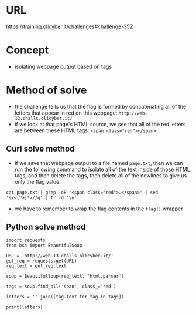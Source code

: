 # URL
https://training.olicyber.it/challenges#challenge-352
# Concept
* isolating webpage output based on tags
# Method of solve
* the challenge tells us that the flag is formed by concatenating all of the letters that appear in red on this webpage: `http://web-13.challs.olicyber.it/`
* if we look at that page's HTML source, we see that all of the red letters are between these HTML tags: `<span class="red"></span>`
## Curl solve method
* if we save that webpage output to a file named `page.txt`, then we can run the following command to isolate all of the text inside of those HTML tags, and then delete the tags, then delete all of the newlines to give us only the flag value:
```
cat page.txt | grep -oP '<span class="red">.</span>' | sed 's/<[^>]*>//g' | tr -d '\n'
```
* we have to remember to wrap the flag contents in the `flag{}` wrapper
## Python solve method
```
import requests
from bs4 import BeautifulSoup

URL = 'http://web-13.challs.olicyber.it/'
get_req = requests.get(URL)
req_text = get_req.text

soup = BeautifulSoup(req_text, 'html.parser')

tags = soup.find_all('span', class_='red')

letters = ''.join([tag.text for tag in tags])

print(letters)
```
